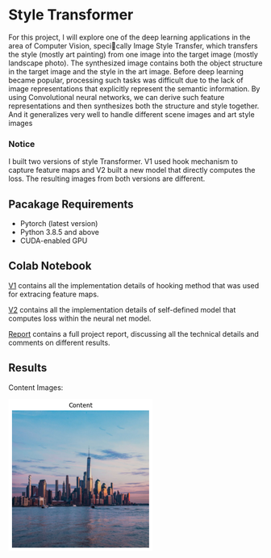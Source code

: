 # Style Transformer


For this project, I will explore one of the deep learning applications in the area of
Computer Vision, specically Image Style Transfer, which transfers the style (mostly art
painting) from one image into the target image (mostly landscape photo). The synthesized
image contains both the object structure in the target image and the style in the art image.
Before deep learning became popular, processing such tasks was difficult due to the lack of
image representations that explicitly represent the semantic information. By using
Convolutional neural networks, we can derive such feature representations and then
synthesizes both the structure and style together. And it generalizes very well to handle
different scene images and art style images

### Notice
I built two versions of style Transformer. V1 used hook mechanism to capture feature maps and V2 built a new model that directly computes the loss. The resulting images from both versions are different.

## Pacakage Requirements
* Pytorch (latest version)
* Python 3.8.5 and above
* CUDA-enabled GPU


## Colab Notebook

[V1](https://github.com/zzyrd/Style-Transformer/blob/main/style_transformer_V1.ipynb)
contains all the implementation details of hooking method that was used for extracing feature maps.

[V2](https://github.com/zzyrd/Style-Transformer/blob/main/style_transformer_V2.ipynb)
contains all the implementation details of self-defined model that computes loss within 
the neural net model.

[Report](https://github.com/zzyrd/Style-Transformer/blob/main/report.pdf) 
contains a full project report, discussing all the technical details and comments on different results.

## Results

Content Images:

![Alt text](https://github.com/zzyrd/Style-Transformer/blob/main/results/content.png)


